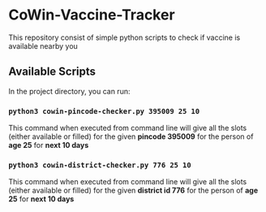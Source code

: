 # CoWin-Vaccine-Tracker
This repository consist of simple python scripts to check if vaccine is available nearby you

## Available Scripts

In the project directory, you can run:

### `python3 cowin-pincode-checker.py 395009 25 10`

This command when executed from command line will give all the slots (either available or filled) for the given **pincode 395009** for the person of **age 25** for **next 10 days**

### `python3 cowin-district-checker.py 776 25 10 `

This command when executed from command line will give all the slots (either available or filled) for the given **district id 776** for the person of **age 25** for **next 10 days**
